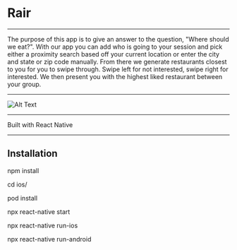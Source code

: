 # Rair

---

The purpose of this app is to give an answer to the question, "Where should we eat?". With our app you can add who is going to your session and pick either a proximity search based off your current location or enter the city and state or zip code manually. From there we generate restaurants closest to you for you to swipe through. Swipe left for not interested, swipe right for interested. We then present you with the highest liked restaurant between your group.

---

![Alt Text](https://media0.giphy.com/media/JpAU0pc6ZlWrOXWRr0/giphy.gif)

---

Built with React Native

---

## Installation

npm install

cd ios/

pod install

npx react-native start

npx react-native run-ios

npx react-native run-android
